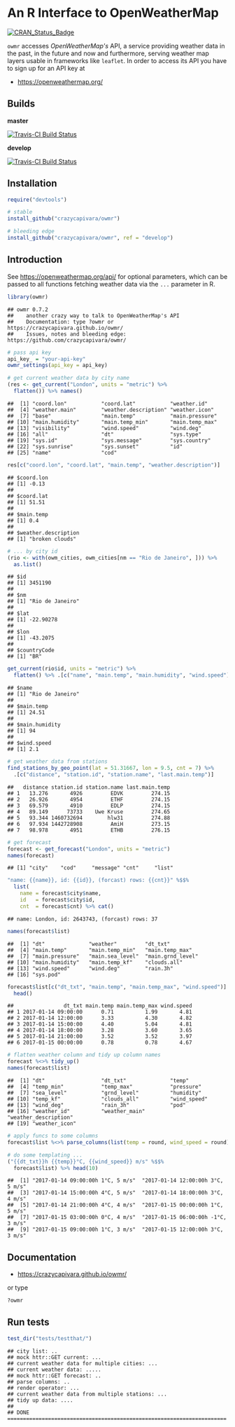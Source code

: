 An R Interface to OpenWeatherMap
================

[![CRAN\_Status\_Badge](http://www.r-pkg.org/badges/version/owmr)](http://cran.r-project.org/package=owmr)

`owmr` accesses *OpenWeatherMap's* API, a service providing weather data in the past, in the future and now and furthermore, serving weather map layers usable in frameworks like `leaflet`. In order to access its API you have to sign up for an API key at

-   <https://openweathermap.org/>

Builds
------

**master**

[![Travis-CI Build Status](https://travis-ci.org/crazycapivara/owmr.svg?branch=master)](https://travis-ci.org/crazycapivara/owmr)

**develop**

[![Travis-CI Build Status](https://travis-ci.org/crazycapivara/owmr.svg?branch=develop)](https://travis-ci.org/crazycapivara/owmr)

Installation
------------

``` r
require("devtools")

# stable
install_github("crazycapivara/owmr")

# bleeding edge
install_github("crazycapivara/owmr", ref = "develop")
```

Introduction
------------

See <https://openweathermap.org/api/> for optional parameters, which can be passed to all functions fetching weather data via the `...` parameter in R.

``` r
library(owmr)
```

    ## owmr 0.7.2
    ##    another crazy way to talk to OpenWeatherMap's API
    ##    Documentation: type ?owmr or https://crazycapivara.github.io/owmr/
    ##    Issues, notes and bleeding edge: https://github.com/crazycapivara/owmr/

``` r
# pass api key
api_key_ = "your-api-key"
owmr_settings(api_key = api_key)

# get current weather data by city name
(res <- get_current("London", units = "metric") %>%
  flatten()) %>% names()
```

    ##  [1] "coord.lon"           "coord.lat"           "weather.id"         
    ##  [4] "weather.main"        "weather.description" "weather.icon"       
    ##  [7] "base"                "main.temp"           "main.pressure"      
    ## [10] "main.humidity"       "main.temp_min"       "main.temp_max"      
    ## [13] "visibility"          "wind.speed"          "wind.deg"           
    ## [16] "all"                 "dt"                  "sys.type"           
    ## [19] "sys.id"              "sys.message"         "sys.country"        
    ## [22] "sys.sunrise"         "sys.sunset"          "id"                 
    ## [25] "name"                "cod"

``` r
res[c("coord.lon", "coord.lat", "main.temp", "weather.description")]
```

    ## $coord.lon
    ## [1] -0.13
    ## 
    ## $coord.lat
    ## [1] 51.51
    ## 
    ## $main.temp
    ## [1] 0.4
    ## 
    ## $weather.description
    ## [1] "broken clouds"

``` r
# ... by city id
(rio <- with(owm_cities, owm_cities[nm == "Rio de Janeiro", ])) %>%
  as.list()
```

    ## $id
    ## [1] 3451190
    ## 
    ## $nm
    ## [1] "Rio de Janeiro"
    ## 
    ## $lat
    ## [1] -22.90278
    ## 
    ## $lon
    ## [1] -43.2075
    ## 
    ## $countryCode
    ## [1] "BR"

``` r
get_current(rio$id, units = "metric") %>%
  flatten() %>% .[c("name", "main.temp", "main.humidity", "wind.speed")]
```

    ## $name
    ## [1] "Rio de Janeiro"
    ## 
    ## $main.temp
    ## [1] 24.51
    ## 
    ## $main.humidity
    ## [1] 94
    ## 
    ## $wind.speed
    ## [1] 2.1

``` r
# get weather data from stations
find_stations_by_geo_point(lat = 51.31667, lon = 9.5, cnt = 7) %>% 
  .[c("distance", "station.id", "station.name", "last.main.temp")]
```

    ##   distance station.id station.name last.main.temp
    ## 1   13.276       4926         EDVK         274.15
    ## 2   26.926       4954         ETHF         274.15
    ## 3   69.579       4910         EDLP         274.15
    ## 4   89.149      73733    Uwe Kruse         274.65
    ## 5   93.344 1460732694        hlw31         274.88
    ## 6   97.934 1442728908         AmiH         273.15
    ## 7   98.978       4951         ETHB         276.15

``` r
# get forecast
forecast <- get_forecast("London", units = "metric")
names(forecast)
```

    ## [1] "city"    "cod"     "message" "cnt"     "list"

``` r
"name: {{name}}, id: {{id}}, (forcast) rows: {{cnt}}" %$$%
  list(
    name = forecast$city$name,
    id   = forecast$city$id,
    cnt  = forecast$cnt) %>% cat()
```

    ## name: London, id: 2643743, (forcast) rows: 37

``` r
names(forecast$list)
```

    ##  [1] "dt"              "weather"         "dt_txt"         
    ##  [4] "main.temp"       "main.temp_min"   "main.temp_max"  
    ##  [7] "main.pressure"   "main.sea_level"  "main.grnd_level"
    ## [10] "main.humidity"   "main.temp_kf"    "clouds.all"     
    ## [13] "wind.speed"      "wind.deg"        "rain.3h"        
    ## [16] "sys.pod"

``` r
forecast$list[c("dt_txt", "main.temp", "main.temp_max", "wind.speed")] %>%
  head()
```

    ##                dt_txt main.temp main.temp_max wind.speed
    ## 1 2017-01-14 09:00:00      0.71          1.99       4.81
    ## 2 2017-01-14 12:00:00      3.33          4.30       4.82
    ## 3 2017-01-14 15:00:00      4.40          5.04       4.81
    ## 4 2017-01-14 18:00:00      3.28          3.60       3.65
    ## 5 2017-01-14 21:00:00      3.52          3.52       3.97
    ## 6 2017-01-15 00:00:00      0.78          0.78       4.67

``` r
# flatten weather column and tidy up column names
forecast %<>% tidy_up()
names(forecast$list)
```

    ##  [1] "dt"                  "dt_txt"              "temp"               
    ##  [4] "temp_min"            "temp_max"            "pressure"           
    ##  [7] "sea_level"           "grnd_level"          "humidity"           
    ## [10] "temp_kf"             "clouds_all"          "wind_speed"         
    ## [13] "wind_deg"            "rain_3h"             "pod"                
    ## [16] "weather_id"          "weather_main"        "weather_description"
    ## [19] "weather_icon"

``` r
# apply funcs to some columns  
forecast$list %<>% parse_columns(list(temp = round, wind_speed = round))

# do some templating ...
("{{dt_txt}}h {{temp}}°C, {{wind_speed}} m/s" %$$%
  forecast$list) %>% head(10)
```

    ##  [1] "2017-01-14 09:00:00h 1°C, 5 m/s"  "2017-01-14 12:00:00h 3°C, 5 m/s" 
    ##  [3] "2017-01-14 15:00:00h 4°C, 5 m/s"  "2017-01-14 18:00:00h 3°C, 4 m/s" 
    ##  [5] "2017-01-14 21:00:00h 4°C, 4 m/s"  "2017-01-15 00:00:00h 1°C, 5 m/s" 
    ##  [7] "2017-01-15 03:00:00h 0°C, 4 m/s"  "2017-01-15 06:00:00h -1°C, 3 m/s"
    ##  [9] "2017-01-15 09:00:00h 1°C, 3 m/s"  "2017-01-15 12:00:00h 3°C, 3 m/s"

Documentation
-------------

-   <https://crazycapivara.github.io/owmr/>

or type

``` r
?owmr
```

Run tests
---------

``` r
test_dir("tests/testthat/")
```

    ## city list: ..
    ## mock httr::GET current: ...
    ## current weather data for multiple cities: ...
    ## current weather data: .....
    ## mock httr::GET forecast: ..
    ## parse columns: ..
    ## render operator: ...
    ## current weather data from multiple stations: ...
    ## tidy up data: ....
    ## 
    ## DONE ======================================================================
